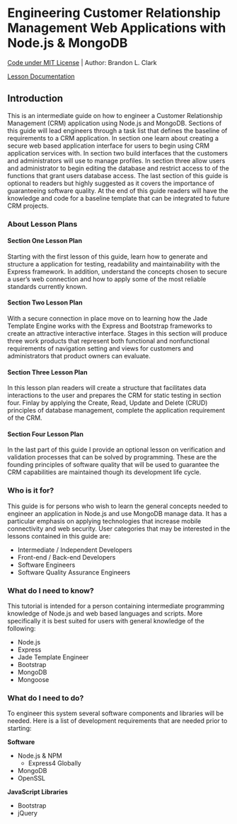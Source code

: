 # Engineering Customer Relationship Management Web Applications with Node.js & MongoDB
[Code under MIT License](LICENSE) | Author: Brandon L. Clark

[Lesson Documentation](/lessons/README.md) 

## Introduction
This is an intermediate guide on how to engineer a Customer Relationship Management (CRM) application using Node.js and MongoDB.  Sections of this guide will lead engineers through a task list that defines the baseline of requirements to a CRM application.  In section one learn about creating a secure web based application interface for users to begin using CRM application services with.  In section two build interfaces that the customers and administrators will use to manage profiles.  In section three allow users and administrator to begin editing the database and restrict access to of the functions that grant users database access.  The last section of this guide is optional to readers but highly suggested as it covers the importance of guaranteeing software quality.  At the end of this guide readers will have the knowledge and code for a baseline template that can be integrated to future CRM projects.

### About Lesson Plans
#### Section One Lesson Plan
Starting with the first lesson of this guide, learn how to generate and structure a application for testing, readability and maintainability with the Express framework.  In addition, understand the concepts chosen to secure a user’s web connection and how to apply some of the most reliable standards currently known.  

#### Section Two Lesson Plan
With a secure connection in place move on to learning how the Jade Template Engine works with the Express and Bootstrap frameworks to create an attractive interactive interface.   Stages in this section will produce three work products that represent both functional and nonfunctional requirements of navigation setting and views for customers and administrators that product owners can evaluate. 

#### Section Three Lesson Plan
In this lesson plan readers will create a structure that facilitates data interactions to the user and prepares the CRM for static testing in section four.  Finlay by applying the Create, Read, Update and Delete (CRUD) principles of database management, complete the application requirement of the CRM.  

#### Section Four Lesson Plan
In the last part of this guide I provide an optional lesson on verification and validation processes that can be solved by programming.  These are the founding principles of software quality that will be used to guarantee the CRM capabilities are maintained though its development life cycle.

### Who is it for?
This guide is for persons who wish to learn the general concepts needed to engineer an application in Node.js and use MongoDB manage data.  It has a particular emphasis on applying technologies that increase mobile connectivity and web security.  User categories that may be interested in the lessons contained in this guide are: 

  * Intermediate / Independent Developers
  * Front-end / Back-end Developers
  * Software Engineers
  * Software Quality Assurance Engineers

### What do I need to know?
This tutorial is intended for a person containing intermediate programming knowledge of Node.js and web based languages and scripts. More specifically it is best suited for users with general knowledge of the following:

  * Node.js
  * Express 
  * Jade Template Engineer
  * Bootstrap
  * MongoDB
  * Mongoose

### What do I need to do?
To engineer this system several software components and libraries will be needed.  Here is a list of development requirements that are needed prior to starting:

**Software**
  * Node.js & NPM
    * Express4 Globally
  * MongoDB
  * OpenSSL

**JavaScript Libraries**
  * Bootstrap
  * jQuery
